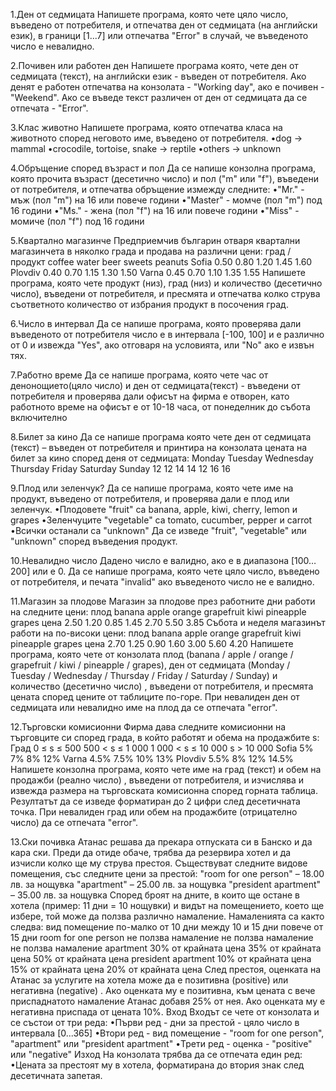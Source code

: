 1.Ден от седмицата
Напишете програма, която чете цяло число, въведено от потребителя, и отпечатва ден от седмицата (на английски език), в граници [1...7] или отпечатва "Error" в случай, че въведеното число е невалидно. 

2.Почивен или работен ден
Напишете програма която, чете ден от седмицата (текст), на английски език - въведен от потребителя. Ако денят е работен отпечатва на конзолата - "Working day", ако е почивен - "Weekend". Ако се въведе текст различен от ден от седмицата да се отпечата - "Error".

3.Клас животно
Напишете програма, която отпечатва класа на животното според неговото име, въведено от потребителя.
•dog -> mammal
•crocodile, tortoise, snake -> reptile
•others -> unknown

4.Обръщение според възраст и пол
Да се напише конзолна програма, която прочита възраст (десетично число) и пол ("m" или "f"), въведени от потребителя, и отпечатва обръщение измежду следните:
•"Mr." - мъж (пол "m") на 16 или повече години
•"Master" - момче (пол "m") под 16 години
•"Ms." - жена (пол "f") на 16 или повече години
•"Miss" - момиче (пол "f") под 16 години

5.Квартално магазинче
Предприемчив българин отваря квартални магазинчета в няколко града и продава на различни цени:
град / продукт	coffee	water	beer	sweets	peanuts
Sofia	0.50	0.80	1.20	1.45	1.60
Plovdiv	0.40	0.70	1.15	1.30	1.50
Varna	0.45	0.70	1.10	1.35	1.55
Напишете програма, която чете продукт (низ), град (низ) и количество (десетично число),  въведени от потребителя, и пресмята и отпечатва колко струва съответното количество от избрания продукт в посочения град.

6.Число в интервал
Да се напише програма, която проверява дали въведеното от потребителя число е в интервала [-100, 100] и е различно от 0 и извежда "Yes", ако отговаря на условията, или "No" ако е извън тях.

7.Работно време
Да се напише програма, която чете час от денонощието(цяло число) и ден от седмицата(текст) - въведени от потребителя и проверява дали офисът на фирма е отворен, като работното време на офисът е от 10-18 часа, от понеделник до събота включително

8.Билет за кино
Да се напише програма която чете ден от седмицата (текст) – въведен от потребителя и принтира на конзолата цената на билет за кино според деня от седмицата:
Monday Tuesday Wednesday Thursday Friday Saturday Sunday
12     12      14   	 14	  12	 16	  16

9.Плод или зеленчук?
Да се напише програма, която чете име на продукт, въведено от потребителя, и проверява дали е плод или зеленчук.
•Плодовете "fruit" са banana, apple, kiwi, cherry, lemon и grapes
•Зеленчуците "vegetable" са tomato, cucumber, pepper и carrot
•Всички останали са "unknown"
Да се изведе "fruit", "vegetable" или "unknown" според въведения продукт. 


10.Невалидно число
Дадено число е валидно, ако е в диапазона [100…200] или е 0.  Да се напише програма, която чете цяло число, въведено от потребителя, и печата "invalid" ако въведеното число не е валидно. 

11.Магазин за плодове
Магазин за плодове през работните дни работи на следните цени:
плод	banana	apple	orange	grapefruit	kiwi	pineapple	grapes
цена	2.50	1.20	0.85	1.45	        2.70	5.50	        3.85
Събота и неделя магазинът работи на по-високи цени:
плод	banana	apple	orange	grapefruit	kiwi	pineapple	grapes
цена	2.70	1.25	0.90	1.60	        3.00	5.60	        4.20
Напишете програма, която чете от конзолата плод (banana / apple / orange / grapefruit / kiwi / pineapple / grapes), ден от седмицата (Monday / Tuesday / Wednesday / Thursday / Friday / Saturday / Sunday) и количество (десетично число) , въведени от потребителя, и пресмята цената според цените от таблиците по-горе. При невалиден ден от седмицата или невалидно име на плод да се отпечата "error". 

12.Търговски комисионни
Фирма дава следните комисионни на търговците си според града, в който работят и обема на продажбите s:
Град	0 ≤ s ≤ 500	500 < s ≤ 1 000		1 000 < s ≤ 10 000	s > 10 000
Sofia	5%	        7%	                8%	                12%
Varna	4.5%	        7.5%	                10%             	13%
Plovdiv	5.5%	        8%	                12%	                14.5%
Напишете конзолна програма, която чете име на град (текст) и обем на продажби (реално число) , въведени от потребителя, и изчислява и извежда размера на търговската комисионна според горната таблица. Резултатът да се изведе форматиран до 2 цифри след десетичната точка. При невалиден град или обем на продажбите (отрицателно число) да се отпечата "error". 

13.Ски почивка
Атанас решава да прекара отпуската си в Банско и да кара ски. Преди да отиде обаче, трябва да резервира хотел и да изчисли колко ще му струва престоя. Съществуват следните видове помещения, със следните цени за престой:
"room for one person" – 18.00 лв. за нощувка
"apartment" – 25.00 лв. за нощувка 
"president apartment" – 35.00 лв. за нощувка
Според броят на дните, в които ще остане в хотела (пример: 11 дни = 10 нощувки) и видът на помещението, което ще избере, той може да ползва различно намаление. Намаленията са както следва:
вид помещение	        по-малко от 10 дни	между 10 и 15 дни	повече от 15 дни
room for one person	не ползва намаление	не ползва намаление	не ползва намаление
apartment	        30% от крайната цена	35% от крайната цена	50% от крайната цена
president apartment	10% от крайната цена	15% от крайната цена	20% от крайната цена
След престоя, оценката на Атанас за услугите на хотела може да е позитивна (positive) или негативна (negative) . Ако оценката му е позитивна, към цената с вече приспаднатото намаление Атанас добавя 25% от нея. Ако оценката му е негативна приспада от цената 10%.
Вход
Входът се чете от конзолата и се състои от три реда:
•Първи ред - дни за престой - цяло число в интервала [0...365]
•Втори ред - вид помещение - "room for one person", "apartment" или "president apartment"
•Трети ред - оценка - "positive"  или "negative"
Изход
На конзолата трябва да се отпечата един ред:
•Цената за престоят му в хотела, форматирана до втория знак след десетичната запетая.

